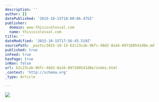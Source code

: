 ```yaml
---
description: ''
author: []
datePublished: '2015-10-15T18:00:06.475Z'
publisher:
  domain: www.thisiscolossal.com
  name: thisiscolossal.com
title: ''
dateModified: '2015-10-15T17:56:45.519Z'
sourcePath: _posts/2015-10-15-b2c23cab-96fc-48d2-8a16-897160541d8e.md
published: true
inFeed: true
hasPage: true
inNav: false
url: b2c23cab-96fc-48d2-8a16-897160541d8e/index.html
_context: 'http://schema.org'
_type: Article

---
```

![](http://www.thisiscolossal.com/wp-content/uploads/2015/10/loli-3.jpeg)